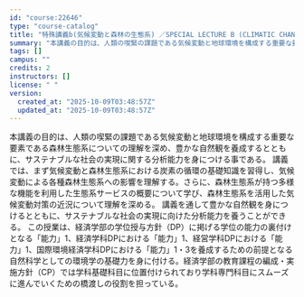 ```yaml
---
id: "course:22646"
type: "course-catalog"
title: "特殊講義b(気候変動と森林の生態系) ／SPECIAL LECTURE B (CLIMATIC CHANGE AND FOREST ECOSYSTEM)"
summary: "本講義の目的は、人類の喫緊の課題である気候変動と地球環境を構成する重要な要素である森林生態系についての理解を深め、豊かな自然観を養成するとともに、サステナブルな社会の実現に関する分析能力を身につける事である。 講義では、まず気候変動と森林生…"
tags: []
campus: ""
credits: 2
instructors: []
license: " "
version:
  created_at: "2025-10-09T03:48:57Z"
  updated_at: "2025-10-09T03:48:57Z"
---
```


本講義の目的は、人類の喫緊の課題である気候変動と地球環境を構成する重要な要素である森林生態系についての理解を深め、豊かな自然観を養成するとともに、サステナブルな社会の実現に関する分析能力を身につける事である。 講義では、まず気候変動と森林生態系における炭素の循環の基礎知識を習得し、気候変動による各種森林生態系への影響を理解する。さらに、森林生態系が持つ多様な機能を利用した生態系サービスの概要について学び、森林生態系を活用した気候変動対策の近況について理解を深める。 講義を通して豊かな自然観を身につけるとともに、サステナブルな社会の実現に向けた分析能力を養うことができる。 この授業は、経済学部の学位授与方針（DP）に掲げる学位の能力の裏付けとなる「能力」1、経済学科DPにおける「能力」1、経営学科DPにおける「能力」1、国際環境経済学科DPにおける「能力」1・3を養成するための前提となる自然科学としての環境学の基礎力を身に付ける。経済学部の教育課程の編成・実施方針（CP）では学科基礎科目に位置付けられており学科専門科目にスムーズに進んでいくための橋渡しの役割を担っている。
